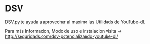 # DSV
DSV.py  te ayuda a aprovechar al maximo las Utilidads de YouTube-dl.

Para más Informacion, Modo de uso e instalacion visita -> http://seguridads.com/dsv-potencializando-youtube-dl/

